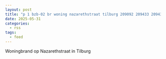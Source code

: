 ```yaml
---
layout: post
title: "p 1 bzb-02 br woning nazarethstraat tilburg 209092 209433 209432"
date: 2025-05-31
categories: 
  - rss
tags: 
  - feed
---
```


Woningbrand op Nazarethstraat in Tilburg
